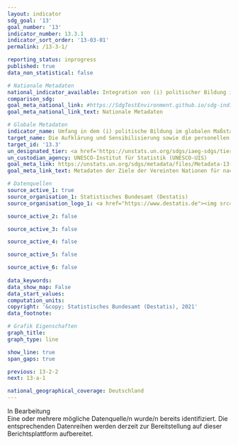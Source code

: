 ```yaml
---
layout: indicator    
sdg_goal: '13'    
goal_number: '13'    
indicator_number: 13.3.1    
indicator_sort_order: '13-03-01'    
permalink: /13-3-1/    

reporting_status: inprogress    
published: true    
data_non_statistical: false    

# Nationale Metadaten    
national_indicator_available: Integration von (i) politischer Bildung im globalen Maßstab und (ii) Bildung für nachhaltige Entwicklung im Bildungswesen    
comparison_sdg:     
goal_meta_national_link: #https://SdgTestEnvironment.github.io/sdg-indicators/public/MetaDe/13.3.1.pdf    
goal_meta_national_link_text: Nationale Metadaten    

# Globale Metadaten    
indicator_name: Umfang in dem (i) politische Bildung im globalen Maßstab und (ii) Bildung für nachhaltige Entwicklung in (a) nationale Bildungspolitik, (b) Lehrpläne, (c) Ausbildung von Lehrkräften und (d) Leistungsbewertung der Lernenden integriert sind    
target_name: Die Aufklärung und Sensibilisierung sowie die personellen und institutionellen Kapazitäten im Bereich der Abschwächung des Klimawandels, der Klimaanpassung, der Reduzierung der Klimaauswirkungen sowie der Frühwarnung verbessern    
target_id: '13.3'    
un_designated_tier: <a href='https://unstats.un.org/sdgs/iaeg-sdgs/tier-classification/' title='Klicken Sie hier um weitere Informationen zur UN-Tier-Klassifikation zu erhalten.'  target='_blank'>Tier II</a>    
un_custodian_agency: UNESCO-Institut für Statistik (UNESCO-UIS)    
goal_meta_link: https://unstats.un.org/sdgs/metadata/files/Metadata-13-03-01.pdf    
goal_meta_link_text: Metadaten der Ziele der Vereinten Nationen für nachhaltige Entwicklung    

# Datenquellen
source_active_1: true
source_organisation_1: Statistisches Bundesamt (Destatis)
source_organisation_logo_1: <a href="https://www.destatis.de"><img src="https://g205sdgs.github.io/sdg-indicators/public/OrgImgDe/destatis.png" alt="Logo destatis" style="height:60px; width:148px"/></a>

source_active_2: false

source_active_3: false

source_active_4: false

source_active_5: false

source_active_6: false
    
data_keywords:     
data_show_map: False    
data_start_values:     
computation_units:     
copyright: '&copy; Statistisches Bundesamt (Destatis), 2021'    
data_footnote:     

# Grafik Eigenschaften    
graph_title:     
graph_type: line    

show_line: true
span_gaps: true    

previous: 13-2-2    
next: 13-a-1    

national_geographical_coverage: Deutschland    
---
```


<span class="status inprogress"> In Bearbeitung </span><br>
Eine oder mehrere mögliche Datenquelle/n wurde/n bereits identifiziert. Die entsprechenden Datenreihen werden derzeit zur Bereitstellung auf dieser Berichtsplattform aufbereitet.